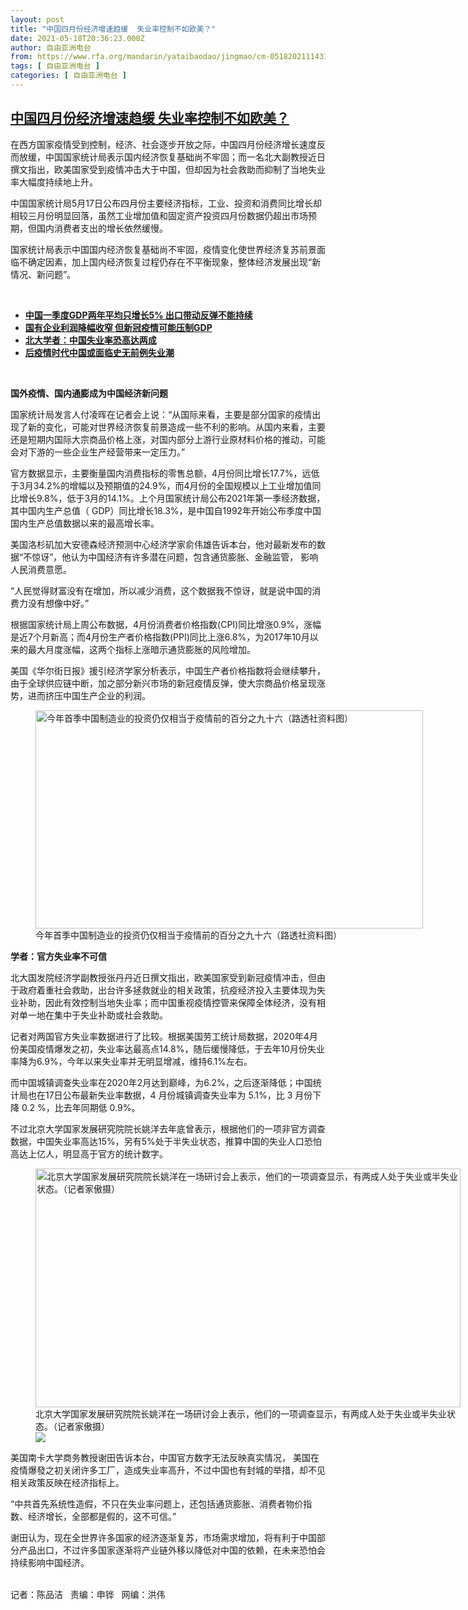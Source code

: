 ```yaml
---
layout: post
title: "中国四月份经济增速趋缓  失业率控制不如欧美？"
date: 2021-05-18T20:36:23.000Z
author: 自由亚洲电台
from: https://www.rfa.org/mandarin/yataibaodao/jingmao/cm-05182021114319.html
tags: [ 自由亚洲电台 ]
categories: [ 自由亚洲电台 ]
---
```

<!--1621370183000-->
[中国四月份经济增速趋缓  失业率控制不如欧美？](https://www.rfa.org/mandarin/yataibaodao/jingmao/cm-05182021114319.html)
------

<div>
<p></p><p>在西方国家疫情受到控制，经济、社会逐步开放之际，中国四月份经济增长速度反而放缓，中国国家统计局表示国内经济恢复基础尚不牢固；而一名北大副教授近日撰文指出，欧美国家受到疫情冲击大于中国，但却因为社会救助而抑制了当地失业率大幅度持续地上升。</p><p>中国国家统计局5月17日公布四月份主要经济指标，工业、投资和消费同比增长却相较三月份明显回落，虽然工业增加值和固定资产投资四月份数据仍超出市场预期，但国内消费者支出的增长依然缓慢。</p><p>国家统计局表示中国国内经济恢复基础尚不牢固，疫情变化使世界经济复苏前景面临不确定因素，加上国内经济恢复过程仍存在不平衡现象，整体经济发展出现“新情况、新问题”。</p><p><br/></p><ul><li><a href="https://www.rfa.org/mandarin/yataibaodao/jingmao/ql1-04162021045652.html"><strong>中国一季度GDP两年平均只增长5% 出口带动反弹不能持续</strong></a></li><li><strong><a href="https://www.rfa.org/mandarin/Xinwen/3-01262021105702.html">国有企业利润降幅收窄 但新冠疫情可能压制GDP</a></strong></li><li><a href="https://www.rfa.org/mandarin/yataibaodao/jingmao/hc-12182020131524.html"><strong>北大学者：中国失业率恐高达两成</strong></a><strong><a href="https://www.rfa.org/mandarin/yataibaodao/jingmao/hj-09162020134230.html"></a></strong></li><li><strong><a href="https://www.rfa.org/mandarin/yataibaodao/jingmao/cc-05122020103615.html">后疫情时代中国或面临史无前例失业潮</a></strong></li></ul><p><br/></p><p><strong>国外疫情、国内通膨成为中国经济新问题</strong></p><p>国家统计局发言人付凌晖在记者会上说：“从国际来看，主要是部分国家的疫情出现了新的变化，可能对世界经济恢复前景造成一些不利的影响。从国内来看，主要还是短期内国际大宗商品价格上涨，对国内部分上游行业原材料价格的推动，可能会对下游的一些企业生产经营带来一定压力。”</p><p>官方数据显示，主要衡量国内消费指标的零售总额，4月份同比增长17.7%，远低于3月34.2%的增幅以及预期值的24.9%，而4月份的全国规模以上工业增加值同比增长9.8%，低于3月的14.1%。上个月国家统计局公布2021年第一季经济数据，其中国内生产总值（ GDP）同比增长18.3%，是中国自1992年开始公布季度中国国内生产总值数据以来的最高增长率。</p><p>美国洛杉矶加大安德森经济预测中心经济学家俞伟雄告诉本台，他对最新发布的数据“不惊讶”，他认为中国经济有许多潜在问题，包含通货膨胀、金融监管， 影响人民消费意愿。</p><p>“人民觉得财富没有在增加，所以减少消费，这个数据我不惊讶，就是说中国的消费力没有想像中好。”</p><p>根据国家统计局上周公布数据，4月份消费者价格指数(CPI)同比增涨0.9%，涨幅是近7个月新高；而4月份生产者价格指数(PPI)同比上涨6.8%，为2017年10月以来的最大月度涨幅，这两个指标上涨暗示通货膨胀的风险增加。</p><p>美国《华尔街日报》援引经济学家分析表示，中国生产者价格指数将会继续攀升，由于全球供应链中断，加之部分新兴市场的新冠疫情反弹，使大宗商品价格呈现涨势，进而挤压中国生产企业的利润。</p><p><figure class="image-richtext image-inline captioned" style="width:620px;"><img alt="今年首季中国制造业的投资仍仅相当于疫情前的百分之九十六（路透社资料图）" height="349" src="https://www.rfa.org/mandarin/yataibaodao/jingmao/cm-05182021114319.html/cm0518b.jpg/@@images/5eedea8d-ed23-456e-ad85-06496b35a487.jpeg" title="cm0518b.jpg" width="620"/><figcaption class="image-caption">今年首季中国制造业的投资仍仅相当于疫情前的百分之九十六（路透社资料图）</figcaption><small></small></figure></p><p><strong>学者：官方失业率不可信</strong></p><p>北大国发院经济学副教授张丹丹近日撰文指出，欧美国家受到新冠疫情冲击，但由于政府着重社会救助，出台许多拯救就业的相关政策，抗疫经济投入主要体现为失业补助，因此有效控制当地失业率；而中国重视疫情控管来保障全体经济，没有相对单一地在集中于失业补助或社会救助。</p><p>记者对两国官方失业率数据进行了比较。根据美国劳工统计局数据，2020年4月份美国疫情爆发之初，失业率达最高点14.8%，随后缓慢降低，于去年10月份失业率降为6.9%，今年以来失业率并无明显增减，维持6.1%左右。</p><p>而中国城镇调查失业率在2020年2月达到巅峰，为6.2%，之后逐渐降低；中国统计局也在17日公布最新失业率数据，4 月份城镇调查失业率为 5.1%，比 3 月份下降 0.2 %，比去年同期低 0.9%。</p><p>不过北京大学国家发展研究院院长姚洋去年底曾表示，根据他们的一项非官方调查数据，中国失业率高达15%，另有5%处于半失业状态，推算中国的失业人口恐怕高达上亿人，明显高于官方的统计数字。</p><p><figure class="image-richtext image-inline captioned" style="width:680px;"><img alt="北京大学国家发展研究院院长姚洋在一场研讨会上表示，他们的一项调查显示，有两成人处于失业或半失业状态。（记者家傲摄）" height="382" src="https://www.rfa.org/mandarin/yataibaodao/jingmao/cm-05182021114319.html/cm0518a.jpg/@@images/c2203ff4-284b-4228-8553-bc2f8e68a1bd.jpeg" title="cm0518a.jpg" width="680"/><figcaption class="image-caption">北京大学国家发展研究院院长姚洋在一场研讨会上表示，他们的一项调查显示，有两成人处于失业或半失业状态。（记者家傲摄）</figcaption><small></small><div id="zoomattribute"><a data-caption="北京大学国家发展研究院院长姚洋在一场研讨会上表示，他们的一项调查显示，有两成人处于失业或半失业状态。（记者家傲摄）" data-fancybox="" href="https://www.rfa.org/mandarin/yataibaodao/jingmao/cm-05182021114319.html/cm0518a.jpg" id="single_image" title="北京大学国家发展研究院院长姚洋在一场研讨会上表示，他们的一项调查显示，有两成人处于失业或半失业状态。（记者家傲摄）"><img src="/++plone++rfa-resources/img/icon-zoom.png"/></a></div></figure></p><p>美国南卡大学商务教授谢田告诉本台，中国官方数字无法反映真实情况， 美国在疫情爆發之初关闭许多工厂，造成失业率高升，不过中国也有封城的举措，却不见相关政策反映在经济指标上。</p><p>“中共首先系统性造假，不只在失业率问题上，还包括通货膨胀、消费者物价指数、经济增长，全部都是假的，这不可信。”</p><p>谢田认为，现在全世界许多国家的经济逐渐复苏，市场需求增加，将有利于中国部分产品出口，不过许多国家逐渐将产业链外移以降低对中国的依赖，在未来恐怕会持续影响中国经济。</p><p><br/>记者：陈品洁   责编：申铧   网编：洪伟</p>
</div>
